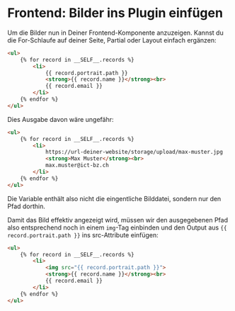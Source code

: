 # Frontend: Bilder ins Plugin einfügen

Um die Bilder nun in Deiner Frontend-Komponente anzuzeigen. Kannst du die For-Schlaufe auf deiner Seite, Partial oder Layout einfach ergänzen:

```html
<ul>
    {% for record in __SELF__.records %}
        <li>
            {{ record.portrait.path }}
            <strong>{{ record.name }}</strong><br>
            {{ record.email }}
        </li>
    {% endfor %}
</ul>
```

Dies Ausgabe davon wäre ungefähr:

```html
<ul>
    {% for record in __SELF__.records %}
        <li>
            https://url-deiner-website/storage/upload/max-muster.jpg
            <strong>Max Muster</strong><br>
            max.muster@ict-bz.ch
        </li>
    {% endfor %}
</ul>
```

Die Variable enthält also nicht die eingentliche Bilddatei, sondern nur den Pfad dorthin.

Damit das Bild effektiv angezeigt wird, müssen wir den ausgegebenen Pfad also entsprechend noch in einem `img`-Tag einbinden und den Output aus `{{ record.portrait.path }}` ins src-Attribute einfügen:

```html
<ul>
    {% for record in __SELF__.records %}
        <li>
            <img src="{{ record.portrait.path }}">
            <strong>{{ record.name }}</strong><br>
            {{ record.email }}
        </li>
    {% endfor %}
</ul>
```